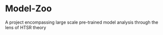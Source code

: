 # Model-Zoo
A project encompassing large scale pre-trained model analysis through the lens of HTSR theory
